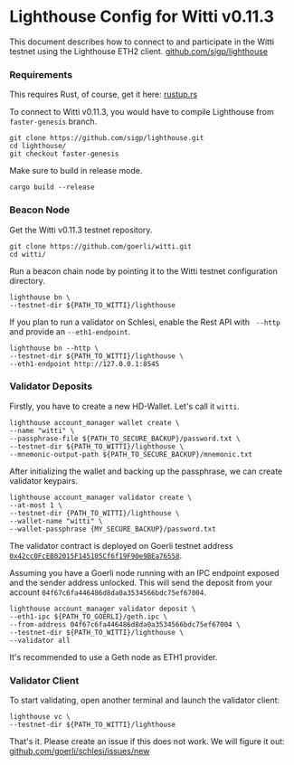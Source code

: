 # Lighthouse Config for Witti v0.11.3
This document describes how to connect to and participate in the Witti testnet using the Lighthouse ETH2 client. [github.com/sigp/lighthouse](https://github.com/sigp/lighthouse)

### Requirements
This requires Rust, of course, get it here: [rustup.rs](https://rustup.rs/)

To connect to Witti v0.11.3, you would have to compile Lighthouse from `faster-genesis` branch.
```
git clone https://github.com/sigp/lighthouse.git
cd lighthouse/
git checkout faster-genesis
```

Make sure to build in release mode.
```
cargo build --release
```

### Beacon Node
Get the Witti v0.11.3 testnet repository.
```
git clone https://github.com/goerli/witti.git
cd witti/
```

Run a beacon chain node by pointing it to the Witti testnet configuration directory.
```
lighthouse bn \
--testnet-dir ${PATH_TO_WITTI}/lighthouse
```

If you plan to run a validator on Schlesi, enable the Rest API with ` --http` and provide an `--eth1-endpoint`.
```
lighthouse bn --http \
--testnet-dir ${PATH_TO_WITTI}/lighthouse \
--eth1-endpoint http://127.0.0.1:8545
```

### Validator Deposits
Firstly, you have to create a new HD-Wallet. Let's call it `witti`.
```
lighthouse account_manager wallet create \
--name "witti" \
--passphrase-file ${PATH_TO_SECURE_BACKUP}/password.txt \
--testnet-dir ${PATH_TO_WITTI}/lighthouse \
--mnemonic-output-path ${PATH_TO_SECURE_BACKUP}/mnemonic.txt
```

After initializing the wallet and backing up the passphrase, we can create validator keypairs.
```
lighthouse account_manager validator create \
--at-most 1 \
--testnet-dir {PATH_TO_WITTI}/lighthouse \
--wallet-name "witti" \
--wallet-passphrase {MY_SECURE_BACKUP}/password.txt
```

The validator contract is deployed on Goerli testnet address [`0x42cc0FcEB02015F145105Cf6f19F90e9BEa76558`](https://goerli.etherscan.io/address/0x42cc0FcEB02015F145105Cf6f19F90e9BEa76558).

Assuming you have a Goerli node running with an IPC endpoint exposed and the sender address unlocked. This will send the deposit from your account `04f67c6fa446486d8da0a3534566bdc75ef67004`.
```
lighthouse account_manager validator deposit \
--eth1-ipc ${PATH_TO_GOERLI}/geth.ipc \
--from-address 04f67c6fa446486d8da0a3534566bdc75ef67004 \
--testnet-dir ${PATH_TO_WITTI}/lighthouse \
--validator all
```

It's recommended to use a Geth node as ETH1 provider.

### Validator Client
To start validating, open another terminal and launch the validator client:

```
lighthouse vc \
--testnet-dir ${PATH_TO_WITTI}/lighthouse
```

That's it. Please create an issue if this does not work. We will figure it out: [github.com/goerli/schlesi/issues/new](https://github.com/goerli/schlesi/issues/new)
